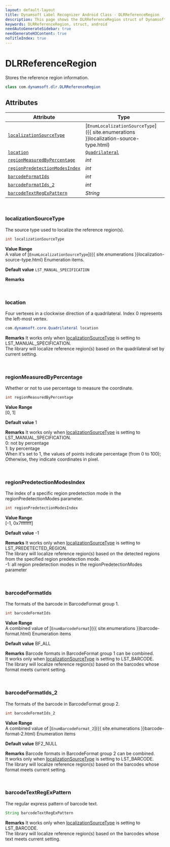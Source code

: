 ```yaml
---
layout: default-layout
title: Dynamsoft Label Recognizer Android Class - DLRReferenceRegion
description: This page shows the DLRReferenceRegion struct of Dynamsoft Label Recognizer for Android Language.
keywords: DLRReferenceRegion, struct, android
needAutoGenerateSidebar: true
needGenerateH3Content: true
noTitleIndex: true
---
```



# DLRReferenceRegion
Stores the reference region information.  
  
```java
class com.dynamsoft.dlr.DLRReferenceRegion
```

## Attributes
  
| Attribute | Type |
|---------- | ---- |
| [`localizationSourceType`](#localizationsourcetype) | [`EnumLocalizationSourceType`]({{ site.enumerations }}localization-source-type.html) |
| [`location`](#location) | [`Quadrilateral`](quadrilateral.md) |
| [`regionMeasuredByPercentage`](#regionmeasuredbypercentage) | *int* |
| [`regionPredetectionModesIndex`](#regionpredetectionmodesindex) | *int* |
| [`barcodeFormatIds`](#barcodeformatids) | *int* |
| [`barcodeFormatIds_2`](#barcodeformatids_2) | *int* |
| [`barcodeTextRegExPattern`](#barcodetextregexpattern) | *String* |

&nbsp;

### localizationSourceType
The source type used to localize the reference region(s).
```java
int localizationSourceType
```
**Value Range**   
    A value of [`EnumLocalizationSourceType`]({{ site.enumerations }}localization-source-type.html) Enumeration items.
      
**Default value**
    `LST_MANUAL_SPECIFICATION`
    
**Remarks**
    

&nbsp;

### location
Four vertexes in a clockwise direction of a quadrilateral. Index 0 represents the left-most vertex. 
```java
com.dynamsoft.core.Quadrilateral location
```
**Remarks** 
    It works only when [localizationSourceType](#localizationsourcetype) is setting to LST_MANUAL_SPECIFICATION.<br>
    The library will localize reference region(s) based on the quadrilateral set by current setting.<br>

&nbsp;

### regionMeasuredByPercentage
Whether or not to use percentage to measure the coordinate.
```java
int regionMeasuredByPercentage
```
**Value Range**   
    [0, 1]
      
**Default value**
    1
    
**Remarks** 
    It works only when [localizationSourceType](#localizationsourcetype) is setting to LST_MANUAL_SPECIFICATION.<br>
    0: not by percentage<br>
    1: by percentage<br>
    When it's set to 1, the values of points indicate percentage (from 0 to 100); Otherwise, they indicate coordinates in pixel.  


&nbsp;

### regionPredetectionModesIndex
The index of a specific region predetection mode in the regionPredetectionModes parameter.
```java
int regionPredetectionModesIndex
```
**Value Range**   
    [-1, 0x7fffffff]
      
**Default value**
    -1
    
**Remarks** 
    It works only when [localizationSourceType](#localizationsourcetype) is setting to LST_PREDETECTED_REGION.<br>
    The library will localize reference region(s) based on the detected regions from the specified region predetection mode.<br>
    -1: all region predetection modes in the regionPredetectionModes parameter
    

&nbsp;

### barcodeFormatIds
The formats of the barcode in BarcodeFormat group 1.
```java
int barcodeFormatIds
```
**Value Range**   
    A combined value of [`EnumBarcodeFormat`]({{ site.enumerations }}barcode-format.html) Enumeration items
      
**Default value**
    BF_ALL
    
**Remarks** 
    Barcode formats in BarcodeFormat group 1 can be combined.<br>
    It works only when [localizationSourceType](#localizationsourcetype) is setting to LST_BARCODE.<br>
    The library will localize reference region(s) based on the barcodes whose format meets current setting.  
    

&nbsp;

### barcodeFormatIds_2
The formats of the barcode in BarcodeFormat group 2.
```java
int barcodeFormatIds_2
```
**Value Range**   
    A combined value of [`EnumBarcodeFormat_2`]({{ site.enumerations }}barcode-format-2.html) Enumeration items
      
**Default value**
    BF2_NULL
    
**Remarks** 
    Barcode formats in BarcodeFormat group 2 can be combined.<br>
    It works only when [localizationSourceType](#localizationsourcetype) is setting to LST_BARCODE.<br>
    The library will localize reference region(s) based on the barcodes whose format meets current setting.
    
&nbsp;

### barcodeTextRegExPattern
The regular express pattern of barcode text.
```java
String barcodeTextRegExPattern
```

**Remarks** 
    It works only when [localizationSourceType](#localizationsourcetype) is setting to LST_BARCODE.<br>
    The library will localize reference region(s) based on the barcodes whose text meets current setting.
